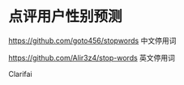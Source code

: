 # 点评用户性别预测

<https://github.com/goto456/stopwords> 中文停用词

<https://github.com/Alir3z4/stop-words> 英文停用词

Clarifai 